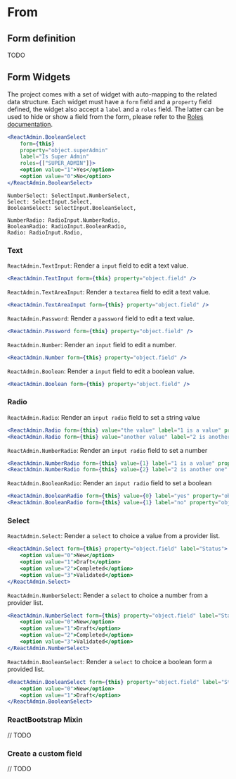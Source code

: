 From
====

Form definition
---------------

TODO

Form Widgets
------------

The project comes with a set of widget with auto-mapping to the related data structure. Each widget must have a ``form`` field and a ``property`` field defined, the widget also accept a ``label`` and a ``roles`` field. The latter can be used to hide or show a field from the form, please refer to the [Roles documentation](Roles.md). 

```jsx
<ReactAdmin.BooleanSelect 
    form={this} 
    property="object.superAdmin" 
    label="Is Super Admin" 
    roles={["SUPER_ADMIN"]}>
    <option value="1">Yes</option>
    <option value="0">No</option>
</ReactAdmin.BooleanSelect>
```

    NumberSelect: SelectInput.NumberSelect,
    Select: SelectInput.Select,
    BooleanSelect: SelectInput.BooleanSelect,

    NumberRadio: RadioInput.NumberRadio,
    BooleanRadio: RadioInput.BooleanRadio,
    Radio: RadioInput.Radio,

### Text

``ReactAdmin.TextInput``: Render a ``input`` field to edit a text value.

```jsx
<ReactAdmin.TextInput form={this} property="object.field" />
```

``ReactAdmin.TextAreaInput``: Render a ``textarea`` field to edit a text value.

```jsx
<ReactAdmin.TextAreaInput form={this} property="object.field" />
```

``ReactAdmin.Password``: Render a ``password`` field to edit a text value.

```jsx
<ReactAdmin.Password form={this} property="object.field" />
```

``ReactAdmin.Number``: Render an ``input`` field to edit a number.

```jsx
<ReactAdmin.Number form={this} property="object.field" />
```

``ReactAdmin.Boolean``: Render a ``input`` field to edit a boolean value.

```jsx
<ReactAdmin.Boolean form={this} property="object.field" />
```

### Radio

   
``ReactAdmin.Radio``: Render an ``input radio`` field to set a string value 

```jsx
<ReactAdmin.Radio form={this} value="the value" label="1 is a value" property="object.field" />
<ReactAdmin.Radio form={this} value="another value" label="2 is another one" property="object.field" />
```

``ReactAdmin.NumberRadio``: Render an ``input radio`` field to set a number 

```jsx
<ReactAdmin.NumberRadio form={this} value={1} label="1 is a value" property="object.field" />
<ReactAdmin.NumberRadio form={this} value={2} label="2 is another one" property="object.field" />
```

``ReactAdmin.BooleanRadio``: Render an ``input radio`` field to set a boolean 

```jsx
<ReactAdmin.BooleanRadio form={this} value={0} label="yes" property="object.field" />
<ReactAdmin.BooleanRadio form={this} value={1} label="no" property="object.field" />
```

### Select

``ReactAdmin.Select``: Render a ``select`` to choice a value from a provider list.

```jsx
<ReactAdmin.Select form={this} property="object.field" label="Status">
    <option value="0">New</option>
    <option value="1">Draft</option>
    <option value="2">Completed</option>
    <option value="3">Validated</option>
</ReactAdmin.Select>
```

``ReactAdmin.NumberSelect``: Render a ``select`` to choice a number from a provider list.

```jsx
<ReactAdmin.NumberSelect form={this} property="object.field" label="Status">
    <option value="0">New</option>
    <option value="1">Draft</option>
    <option value="2">Completed</option>
    <option value="3">Validated</option>
</ReactAdmin.NumberSelect>
```


``ReactAdmin.BooleanSelect``: Render a ``select`` to choice a boolean form a provided list.

```jsx
<ReactAdmin.BooleanSelect form={this} property="object.field" label="Status">
    <option value="0">New</option>
    <option value="1">Draft</option>
</ReactAdmin.BooleanSelect>
```

### ReactBootstrap Mixin
// TODO

### Create a custom field
// TODO